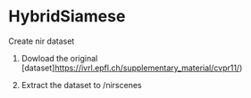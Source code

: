 # HybridSiamese

Create nir dataset

1) Dowload the original [dataset]https://ivrl.epfl.ch/supplementary_material/cvpr11/) 

2) Extract the dataset to /nirscenes

